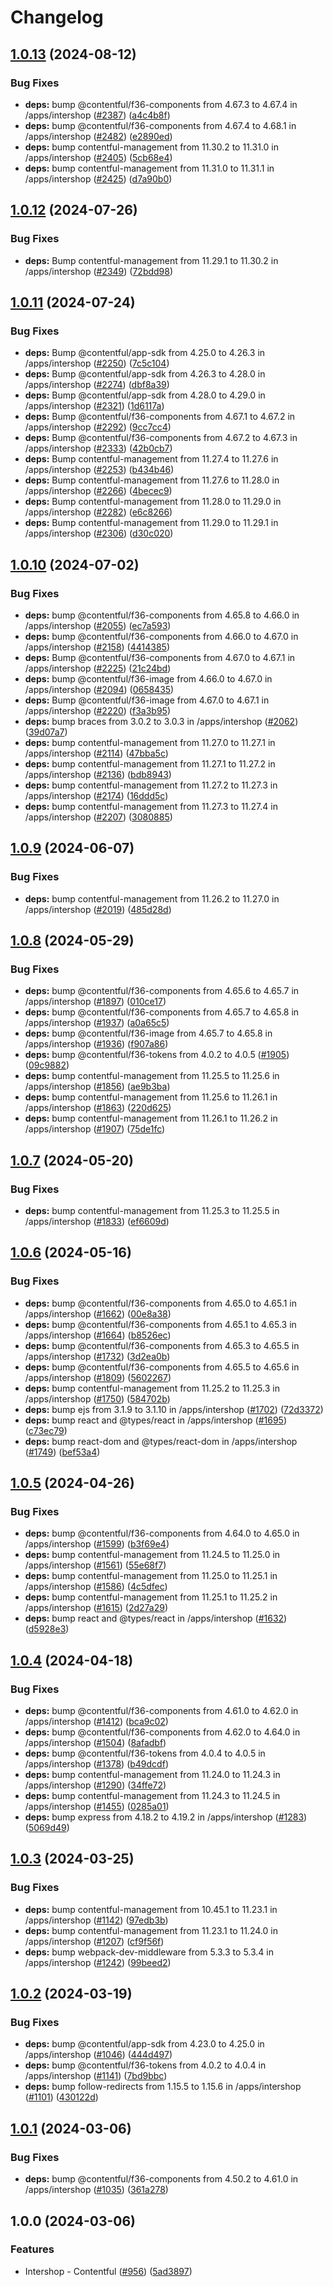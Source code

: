 # Changelog

## [1.0.13](https://github.com/contentful/marketplace-partner-apps/compare/intershop-connector-v1.0.12...intershop-connector-v1.0.13) (2024-08-12)


### Bug Fixes

* **deps:** bump @contentful/f36-components from 4.67.3 to 4.67.4 in /apps/intershop ([#2387](https://github.com/contentful/marketplace-partner-apps/issues/2387)) ([a4c4b8f](https://github.com/contentful/marketplace-partner-apps/commit/a4c4b8f0532abcd6ebb1d5292baa711aeb0b178c))
* **deps:** bump @contentful/f36-components from 4.67.4 to 4.68.1 in /apps/intershop ([#2482](https://github.com/contentful/marketplace-partner-apps/issues/2482)) ([e2890ed](https://github.com/contentful/marketplace-partner-apps/commit/e2890ed29bae276f4261b998b32278281e433f8d))
* **deps:** bump contentful-management from 11.30.2 to 11.31.0 in /apps/intershop ([#2405](https://github.com/contentful/marketplace-partner-apps/issues/2405)) ([5cb68e4](https://github.com/contentful/marketplace-partner-apps/commit/5cb68e4787a65d5c7df2125c5efb59b47c8ed1bc))
* **deps:** bump contentful-management from 11.31.0 to 11.31.1 in /apps/intershop ([#2425](https://github.com/contentful/marketplace-partner-apps/issues/2425)) ([d7a90b0](https://github.com/contentful/marketplace-partner-apps/commit/d7a90b06041127c290d6e1876fa88b7d7d9df489))

## [1.0.12](https://github.com/contentful/marketplace-partner-apps/compare/intershop-connector-v1.0.11...intershop-connector-v1.0.12) (2024-07-26)


### Bug Fixes

* **deps:** Bump contentful-management from 11.29.1 to 11.30.2 in /apps/intershop ([#2349](https://github.com/contentful/marketplace-partner-apps/issues/2349)) ([72bdd98](https://github.com/contentful/marketplace-partner-apps/commit/72bdd9800ec0dde9a2ca5058cbc1a37279ec1dbd))

## [1.0.11](https://github.com/contentful/marketplace-partner-apps/compare/intershop-connector-v1.0.10...intershop-connector-v1.0.11) (2024-07-24)


### Bug Fixes

* **deps:** Bump @contentful/app-sdk from 4.25.0 to 4.26.3 in /apps/intershop ([#2250](https://github.com/contentful/marketplace-partner-apps/issues/2250)) ([7c5c104](https://github.com/contentful/marketplace-partner-apps/commit/7c5c1040a090db0861f68283921fd72a17dfeb50))
* **deps:** Bump @contentful/app-sdk from 4.26.3 to 4.28.0 in /apps/intershop ([#2274](https://github.com/contentful/marketplace-partner-apps/issues/2274)) ([dbf8a39](https://github.com/contentful/marketplace-partner-apps/commit/dbf8a394e6edd06cd7fd0a00acb3a32c45e4062f))
* **deps:** Bump @contentful/app-sdk from 4.28.0 to 4.29.0 in /apps/intershop ([#2321](https://github.com/contentful/marketplace-partner-apps/issues/2321)) ([1d6117a](https://github.com/contentful/marketplace-partner-apps/commit/1d6117ae45e01ff42951e6bd172bb17afc50ab28))
* **deps:** Bump @contentful/f36-components from 4.67.1 to 4.67.2 in /apps/intershop ([#2292](https://github.com/contentful/marketplace-partner-apps/issues/2292)) ([9cc7cc4](https://github.com/contentful/marketplace-partner-apps/commit/9cc7cc46851b373501b95c1aaafcdabf50b67bc3))
* **deps:** Bump @contentful/f36-components from 4.67.2 to 4.67.3 in /apps/intershop ([#2333](https://github.com/contentful/marketplace-partner-apps/issues/2333)) ([42b0cb7](https://github.com/contentful/marketplace-partner-apps/commit/42b0cb7a74fe1341f78f7032d7961b1fe43934f2))
* **deps:** Bump contentful-management from 11.27.4 to 11.27.6 in /apps/intershop ([#2253](https://github.com/contentful/marketplace-partner-apps/issues/2253)) ([b434b46](https://github.com/contentful/marketplace-partner-apps/commit/b434b46c0340875861fe21cd48c8cbf7380b8210))
* **deps:** Bump contentful-management from 11.27.6 to 11.28.0 in /apps/intershop ([#2266](https://github.com/contentful/marketplace-partner-apps/issues/2266)) ([4becec9](https://github.com/contentful/marketplace-partner-apps/commit/4becec936e91c254d4a4a4b44f50549ecb15d7c8))
* **deps:** Bump contentful-management from 11.28.0 to 11.29.0 in /apps/intershop ([#2282](https://github.com/contentful/marketplace-partner-apps/issues/2282)) ([e6c8266](https://github.com/contentful/marketplace-partner-apps/commit/e6c82668e8a21d9a95aeb3126e62bf34ed840dda))
* **deps:** Bump contentful-management from 11.29.0 to 11.29.1 in /apps/intershop ([#2306](https://github.com/contentful/marketplace-partner-apps/issues/2306)) ([d30c020](https://github.com/contentful/marketplace-partner-apps/commit/d30c0205d3086b148f0ff95931b73a4c7a1e8d3c))

## [1.0.10](https://github.com/contentful/marketplace-partner-apps/compare/intershop-connector-v1.0.9...intershop-connector-v1.0.10) (2024-07-02)


### Bug Fixes

* **deps:** bump @contentful/f36-components from 4.65.8 to 4.66.0 in /apps/intershop ([#2055](https://github.com/contentful/marketplace-partner-apps/issues/2055)) ([ec7a593](https://github.com/contentful/marketplace-partner-apps/commit/ec7a5933b763bb41c5801cd10e430aa40ee983fa))
* **deps:** bump @contentful/f36-components from 4.66.0 to 4.67.0 in /apps/intershop ([#2158](https://github.com/contentful/marketplace-partner-apps/issues/2158)) ([4414385](https://github.com/contentful/marketplace-partner-apps/commit/4414385d943357e692d1aae88649d3711d2db1ef))
* **deps:** Bump @contentful/f36-components from 4.67.0 to 4.67.1 in /apps/intershop ([#2225](https://github.com/contentful/marketplace-partner-apps/issues/2225)) ([21c24bd](https://github.com/contentful/marketplace-partner-apps/commit/21c24bd8c0536cf51dfefa7a439ba853e58d7d8c))
* **deps:** bump @contentful/f36-image from 4.66.0 to 4.67.0 in /apps/intershop ([#2094](https://github.com/contentful/marketplace-partner-apps/issues/2094)) ([0658435](https://github.com/contentful/marketplace-partner-apps/commit/0658435aa872ef30bc20b7b4d78f7951cdc4862b))
* **deps:** Bump @contentful/f36-image from 4.67.0 to 4.67.1 in /apps/intershop ([#2220](https://github.com/contentful/marketplace-partner-apps/issues/2220)) ([f3a3b95](https://github.com/contentful/marketplace-partner-apps/commit/f3a3b95dab36fd1ae14ff9026166b167bd57085b))
* **deps:** bump braces from 3.0.2 to 3.0.3 in /apps/intershop ([#2062](https://github.com/contentful/marketplace-partner-apps/issues/2062)) ([39d07a7](https://github.com/contentful/marketplace-partner-apps/commit/39d07a755506cdec3c1af741b794e41ca9fd686e))
* **deps:** bump contentful-management from 11.27.0 to 11.27.1 in /apps/intershop ([#2114](https://github.com/contentful/marketplace-partner-apps/issues/2114)) ([47bba5c](https://github.com/contentful/marketplace-partner-apps/commit/47bba5c13427a640e2c51d40a173326c43a24eda))
* **deps:** bump contentful-management from 11.27.1 to 11.27.2 in /apps/intershop ([#2136](https://github.com/contentful/marketplace-partner-apps/issues/2136)) ([bdb8943](https://github.com/contentful/marketplace-partner-apps/commit/bdb894332fec62e09bf4c0b7c878eba159d2ea7d))
* **deps:** bump contentful-management from 11.27.2 to 11.27.3 in /apps/intershop ([#2174](https://github.com/contentful/marketplace-partner-apps/issues/2174)) ([16ddd5c](https://github.com/contentful/marketplace-partner-apps/commit/16ddd5c59af22775492688b233d3c8e7dd240d83))
* **deps:** bump contentful-management from 11.27.3 to 11.27.4 in /apps/intershop ([#2207](https://github.com/contentful/marketplace-partner-apps/issues/2207)) ([3080885](https://github.com/contentful/marketplace-partner-apps/commit/30808856b16a1b131e50457825b8a3abe14afabb))

## [1.0.9](https://github.com/contentful/marketplace-partner-apps/compare/intershop-connector-v1.0.8...intershop-connector-v1.0.9) (2024-06-07)


### Bug Fixes

* **deps:** bump contentful-management from 11.26.2 to 11.27.0 in /apps/intershop ([#2019](https://github.com/contentful/marketplace-partner-apps/issues/2019)) ([485d28d](https://github.com/contentful/marketplace-partner-apps/commit/485d28d62d5edeca8593ef51ff39c218ca867bc0))

## [1.0.8](https://github.com/contentful/marketplace-partner-apps/compare/intershop-connector-v1.0.7...intershop-connector-v1.0.8) (2024-05-29)


### Bug Fixes

* **deps:** bump @contentful/f36-components from 4.65.6 to 4.65.7 in /apps/intershop ([#1897](https://github.com/contentful/marketplace-partner-apps/issues/1897)) ([010ce17](https://github.com/contentful/marketplace-partner-apps/commit/010ce17cd135690e826a720d970e172154a948a6))
* **deps:** bump @contentful/f36-components from 4.65.7 to 4.65.8 in /apps/intershop ([#1937](https://github.com/contentful/marketplace-partner-apps/issues/1937)) ([a0a65c5](https://github.com/contentful/marketplace-partner-apps/commit/a0a65c5f8361b6bfd5496446e79251fe57de6f03))
* **deps:** bump @contentful/f36-image from 4.65.7 to 4.65.8 in /apps/intershop ([#1936](https://github.com/contentful/marketplace-partner-apps/issues/1936)) ([f907a86](https://github.com/contentful/marketplace-partner-apps/commit/f907a863656c86915fc706fddded6a4b5ef226d1))
* **deps:** bump @contentful/f36-tokens from 4.0.2 to 4.0.5 ([#1905](https://github.com/contentful/marketplace-partner-apps/issues/1905)) ([09c9882](https://github.com/contentful/marketplace-partner-apps/commit/09c9882ecbce217e25f85065ace36d09efcb54c5))
* **deps:** bump contentful-management from 11.25.5 to 11.25.6 in /apps/intershop ([#1856](https://github.com/contentful/marketplace-partner-apps/issues/1856)) ([ae9b3ba](https://github.com/contentful/marketplace-partner-apps/commit/ae9b3bae8b10ccac4818b158c096525e10065ee9))
* **deps:** bump contentful-management from 11.25.6 to 11.26.1 in /apps/intershop ([#1863](https://github.com/contentful/marketplace-partner-apps/issues/1863)) ([220d625](https://github.com/contentful/marketplace-partner-apps/commit/220d6252d2e42e82938c4468e4336a2502597492))
* **deps:** bump contentful-management from 11.26.1 to 11.26.2 in /apps/intershop ([#1907](https://github.com/contentful/marketplace-partner-apps/issues/1907)) ([75de1fc](https://github.com/contentful/marketplace-partner-apps/commit/75de1fcdeb37376be0d5c0451b9bfbc522c37e0c))

## [1.0.7](https://github.com/contentful/marketplace-partner-apps/compare/intershop-connector-v1.0.6...intershop-connector-v1.0.7) (2024-05-20)


### Bug Fixes

* **deps:** bump contentful-management from 11.25.3 to 11.25.5 in /apps/intershop ([#1833](https://github.com/contentful/marketplace-partner-apps/issues/1833)) ([ef6609d](https://github.com/contentful/marketplace-partner-apps/commit/ef6609df06c6d1f8e833b23ad9c70ad4a676bfd3))

## [1.0.6](https://github.com/contentful/marketplace-partner-apps/compare/intershop-connector-v1.0.5...intershop-connector-v1.0.6) (2024-05-16)


### Bug Fixes

* **deps:** bump @contentful/f36-components from 4.65.0 to 4.65.1 in /apps/intershop ([#1662](https://github.com/contentful/marketplace-partner-apps/issues/1662)) ([00e8a38](https://github.com/contentful/marketplace-partner-apps/commit/00e8a381f95ab97c77de3a1fbcc52a625ae7bd6e))
* **deps:** bump @contentful/f36-components from 4.65.1 to 4.65.3 in /apps/intershop ([#1664](https://github.com/contentful/marketplace-partner-apps/issues/1664)) ([b8526ec](https://github.com/contentful/marketplace-partner-apps/commit/b8526ec92cb4261a53295b11cc56fd79a8ab35b9))
* **deps:** bump @contentful/f36-components from 4.65.3 to 4.65.5 in /apps/intershop ([#1732](https://github.com/contentful/marketplace-partner-apps/issues/1732)) ([3d2ea0b](https://github.com/contentful/marketplace-partner-apps/commit/3d2ea0b30c2ebaefd356fbaae24e065778a95758))
* **deps:** bump @contentful/f36-components from 4.65.5 to 4.65.6 in /apps/intershop ([#1809](https://github.com/contentful/marketplace-partner-apps/issues/1809)) ([5602267](https://github.com/contentful/marketplace-partner-apps/commit/560226730dd146277c449e79459e205eff607887))
* **deps:** bump contentful-management from 11.25.2 to 11.25.3 in /apps/intershop ([#1750](https://github.com/contentful/marketplace-partner-apps/issues/1750)) ([584702b](https://github.com/contentful/marketplace-partner-apps/commit/584702b9295c48908742c39a5316a4c39f7ebfca))
* **deps:** bump ejs from 3.1.9 to 3.1.10 in /apps/intershop ([#1702](https://github.com/contentful/marketplace-partner-apps/issues/1702)) ([72d3372](https://github.com/contentful/marketplace-partner-apps/commit/72d337264280cec16dc9bc9f340be53c3be9a108))
* **deps:** bump react and @types/react in /apps/intershop ([#1695](https://github.com/contentful/marketplace-partner-apps/issues/1695)) ([c73ec79](https://github.com/contentful/marketplace-partner-apps/commit/c73ec7999944be95874f0b9009d58357387403e6))
* **deps:** bump react-dom and @types/react-dom in /apps/intershop ([#1749](https://github.com/contentful/marketplace-partner-apps/issues/1749)) ([bef53a4](https://github.com/contentful/marketplace-partner-apps/commit/bef53a434a85aad8804a19b4490db60bd3f92690))

## [1.0.5](https://github.com/contentful/marketplace-partner-apps/compare/intershop-connector-v1.0.4...intershop-connector-v1.0.5) (2024-04-26)


### Bug Fixes

* **deps:** bump @contentful/f36-components from 4.64.0 to 4.65.0 in /apps/intershop ([#1599](https://github.com/contentful/marketplace-partner-apps/issues/1599)) ([b3f69e4](https://github.com/contentful/marketplace-partner-apps/commit/b3f69e46894d0b5323063492723c5343072e9ab0))
* **deps:** bump contentful-management from 11.24.5 to 11.25.0 in /apps/intershop ([#1561](https://github.com/contentful/marketplace-partner-apps/issues/1561)) ([55e68f7](https://github.com/contentful/marketplace-partner-apps/commit/55e68f7009f9f76b05b0fb5de581a9defd787dc2))
* **deps:** bump contentful-management from 11.25.0 to 11.25.1 in /apps/intershop ([#1586](https://github.com/contentful/marketplace-partner-apps/issues/1586)) ([4c5dfec](https://github.com/contentful/marketplace-partner-apps/commit/4c5dfec13ac47361a180c0a78ac2191e88fda772))
* **deps:** bump contentful-management from 11.25.1 to 11.25.2 in /apps/intershop ([#1615](https://github.com/contentful/marketplace-partner-apps/issues/1615)) ([2d27a29](https://github.com/contentful/marketplace-partner-apps/commit/2d27a2914b686cd593856c55225b2d6203e82ebf))
* **deps:** bump react and @types/react in /apps/intershop ([#1632](https://github.com/contentful/marketplace-partner-apps/issues/1632)) ([d5928e3](https://github.com/contentful/marketplace-partner-apps/commit/d5928e3732869afbca9a458d16768f4e807b0cef))

## [1.0.4](https://github.com/contentful/marketplace-partner-apps/compare/intershop-connector-v1.0.3...intershop-connector-v1.0.4) (2024-04-18)


### Bug Fixes

* **deps:** bump @contentful/f36-components from 4.61.0 to 4.62.0 in /apps/intershop ([#1412](https://github.com/contentful/marketplace-partner-apps/issues/1412)) ([bca9c02](https://github.com/contentful/marketplace-partner-apps/commit/bca9c0266b0222b68d85e7aa1dae817a5f0c0e67))
* **deps:** bump @contentful/f36-components from 4.62.0 to 4.64.0 in /apps/intershop ([#1504](https://github.com/contentful/marketplace-partner-apps/issues/1504)) ([8afadbf](https://github.com/contentful/marketplace-partner-apps/commit/8afadbf4e3316ed04b423f15f8e8c0021cbb9482))
* **deps:** bump @contentful/f36-tokens from 4.0.4 to 4.0.5 in /apps/intershop ([#1378](https://github.com/contentful/marketplace-partner-apps/issues/1378)) ([b49dcdf](https://github.com/contentful/marketplace-partner-apps/commit/b49dcdf78c1543e3c1761dfae75f6cf41c316938))
* **deps:** bump contentful-management from 11.24.0 to 11.24.3 in /apps/intershop ([#1290](https://github.com/contentful/marketplace-partner-apps/issues/1290)) ([34ffe72](https://github.com/contentful/marketplace-partner-apps/commit/34ffe72b53886bcff561a8d8fa2395798d3fa621))
* **deps:** bump contentful-management from 11.24.3 to 11.24.5 in /apps/intershop ([#1455](https://github.com/contentful/marketplace-partner-apps/issues/1455)) ([0285a01](https://github.com/contentful/marketplace-partner-apps/commit/0285a0174ae913fd7a6062ded861d3988ed4d437))
* **deps:** bump express from 4.18.2 to 4.19.2 in /apps/intershop ([#1283](https://github.com/contentful/marketplace-partner-apps/issues/1283)) ([5069d49](https://github.com/contentful/marketplace-partner-apps/commit/5069d49e1d77558e983b58d7744a667b857aa31a))

## [1.0.3](https://github.com/contentful/marketplace-partner-apps/compare/intershop-connector-v1.0.2...intershop-connector-v1.0.3) (2024-03-25)


### Bug Fixes

* **deps:** bump contentful-management from 10.45.1 to 11.23.1 in /apps/intershop ([#1142](https://github.com/contentful/marketplace-partner-apps/issues/1142)) ([97edb3b](https://github.com/contentful/marketplace-partner-apps/commit/97edb3bfbe26d8c4a582631ee82a6c359a9ab857))
* **deps:** bump contentful-management from 11.23.1 to 11.24.0 in /apps/intershop ([#1207](https://github.com/contentful/marketplace-partner-apps/issues/1207)) ([cf9f56f](https://github.com/contentful/marketplace-partner-apps/commit/cf9f56f0b2dfb52d74dd849e5317442f9d09f0b5))
* **deps:** bump webpack-dev-middleware from 5.3.3 to 5.3.4 in /apps/intershop ([#1242](https://github.com/contentful/marketplace-partner-apps/issues/1242)) ([99beed2](https://github.com/contentful/marketplace-partner-apps/commit/99beed293dbc766b4f143c4e61e5dca9a475cb93))

## [1.0.2](https://github.com/contentful/marketplace-partner-apps/compare/intershop-connector-v1.0.1...intershop-connector-v1.0.2) (2024-03-19)


### Bug Fixes

* **deps:** bump @contentful/app-sdk from 4.23.0 to 4.25.0 in /apps/intershop ([#1046](https://github.com/contentful/marketplace-partner-apps/issues/1046)) ([444d497](https://github.com/contentful/marketplace-partner-apps/commit/444d4971a195c4696406547771cb91fec764fb62))
* **deps:** bump @contentful/f36-tokens from 4.0.2 to 4.0.4 in /apps/intershop ([#1141](https://github.com/contentful/marketplace-partner-apps/issues/1141)) ([7bd9bbc](https://github.com/contentful/marketplace-partner-apps/commit/7bd9bbcd2031401f200e9606e96d25982dfbb07e))
* **deps:** bump follow-redirects from 1.15.5 to 1.15.6 in /apps/intershop ([#1101](https://github.com/contentful/marketplace-partner-apps/issues/1101)) ([430122d](https://github.com/contentful/marketplace-partner-apps/commit/430122d96c58f5109f4e806b69b3b93360dccb2d))

## [1.0.1](https://github.com/contentful/marketplace-partner-apps/compare/intershop-connector-v1.0.0...intershop-connector-v1.0.1) (2024-03-06)


### Bug Fixes

* **deps:** bump @contentful/f36-components from 4.50.2 to 4.61.0 in /apps/intershop ([#1035](https://github.com/contentful/marketplace-partner-apps/issues/1035)) ([361a278](https://github.com/contentful/marketplace-partner-apps/commit/361a278540ac75ddf81504cc3931e2e335f39a6b))

## 1.0.0 (2024-03-06)


### Features

* Intershop - Contentful ([#956](https://github.com/contentful/marketplace-partner-apps/issues/956)) ([5ad3897](https://github.com/contentful/marketplace-partner-apps/commit/5ad3897ae874d5bc5468d195cd4634ec7a42c8d0))

